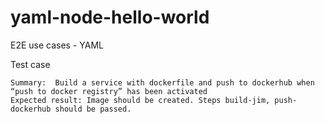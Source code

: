 # yaml-node-hello-world
E2E use cases - YAML

Test case

```
Summary:  Build a service with dockerfile and push to dockerhub when “push to docker registry” has been activated
Expected result: Image should be created. Steps build-jim, push-dockerhub should be passed.
```
